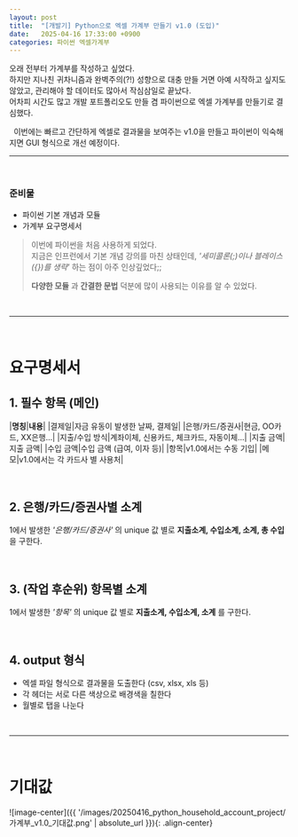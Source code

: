 ```yaml
---
layout: post
title:  "[개발기] Python으로 엑셀 가계부 만들기 v1.0 (도입)"
date:   2025-04-16 17:33:00 +0900
categories: 파이썬 엑셀가계부
---
```


오래 전부터 가계부를 작성하고 싶었다.  
하지만 지나친 귀차니즘과 완벽주의(?!) 성향으로 대충 만들 거면 아예 시작하고 싶지도 않았고, 관리해야 할 데이터도 많아서 작심삼일로 끝났다.  
어차피 시간도 많고 개발 포트폴리오도 만들 겸 파이썬으로 엑셀 가계부를 만들기로 결심했다.  

&nbsp;
이번에는 빠르고 간단하게 엑셀로 결과물을 보여주는 v1.0을 만들고 파이썬이 익숙해지면 GUI 형식으로 개선 예정이다.

***

&nbsp;
### 준비물
- 파이썬 기본 개념과 모듈
- 가계부 요구명세서
 
> 이번에 파이썬을 처음 사용하게 되었다.  
> 지금은 인프런에서 기본 개념 강의를 마친 상태인데, _'세미콜론(;)이나 블레이스({})를 생략'_ 하는 점이 아주 인상깊었다;;  
> 
> __다양한 모듈__ 과 __간결한 문법__ 덕분에 많이 사용되는 이유를 알 수 있었다.

&nbsp;

***

&nbsp;
# 요구명세서
## 1. 필수 항목 (메인)

|__명칭__|__내용__|
|결제일|자금 유동이 발생한 날짜, 결제일|
|은행/카드/증권사|현금, OO카드, XX은행...|
|지출/수입 방식|계좌이체, 신용카드, 체크카드, 자동이체...|
|지출 금액|지출 금액|
|수입 금액|수입 금액 (급여, 이자 등)|
|항목|v1.0에서는 수동 기입|
|메모|v1.0에서는 각 카드사 별 사용처|

&nbsp;
## 2. 은행/카드/증권사별 소계
1에서 발생한 _'은행/카드/증권사'_ 의 unique 값 별로 __지출소계, 수입소계, 소계, 총 수입__ 을 구한다.

&nbsp;
## 3. (작업 후순위) 항목별 소계
1에서 발생한 _'항목'_ 의 unique 값 별로 __지출소계, 수입소계, 소계__ 를 구한다.

&nbsp;
## 4. output 형식
- 엑셀 파일 형식으로 결과물을 도출한다 (csv, xlsx, xls 등)
- 각 헤더는 서로 다른 색상으로 배경색을 칠한다
- 월별로 탭을 나눈다

&nbsp;

***

&nbsp;
# 기대값
![image-center]({{ '/images/20250416_python_household_account_project/가계부_v1.0_기대값.png' | absolute_url }}){: .align-center}